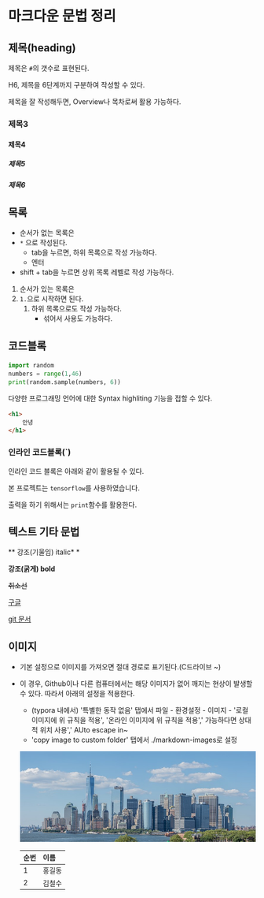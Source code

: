 # 마크다운 문법 정리

## 제목(heading)

제목은 `#`의 갯수로 표현된다.

H6, 제목을 6단계까지 구분하여 작성할 수 있다.

제목을 잘 작성해두면, Overview나 목차로써 활용 가능하다.

### 제목3

#### 제목4

##### 제목5

##### 제목6





## 목록

* 순서가 없는 목록은 
* `*` 으로 작성된다.
  * tab을 누르면, 하위 목록으로 작성 가능하다.
  * 엔터
* shift + tab을 누르면 상위 목록 레벨로 작성 가능하다.

1. 순서가 있는 목록은
2. `1.`으로 시작하면 된다.
   1. 하위 목록으로도 작성 가능하다.
      * 섞어서 사용도 가능하다.



## 코드블록

```python
import random
numbers = range(1,46)
print(random.sample(numbers, 6))
```

다양한 프로그래밍 언어에 대한 Syntax highliting 기능을 접할 수 있다.

```html
<h1>
	안녕
</h1>
```

### 인라인 코드블록(`)

인라인 코드 블록은 아래와 같이 활용될 수 있다.

본 프로젝트는 `tensorflow`를 사용하였습니다.

출력을 하기 위해서는 `print`함수를 활용한다.



## 텍스트 기타 문법

** 강조(기울임) italic* *

**강조(굵게) bold**

~~취소선~~

[구글](https://google.co.kr)

[git 문서](./git.md)

## 이미지

- 기본 설정으로 이미지를 가져오면 절대 경로로 표기된다.(C드라이브 ~)

- 이 경우, Github이나 다른 컴퓨터에서는 해당 이미지가 없어 깨지는 현상이 발생할 수 있다. 따라서 아래의 설정을 적용한다.
  - (typora 내에서)  '특별한 동작 없음' 탭에서 파일 - 환경설정 - 이미지 - '로컬 이미지에 위 규칙을 적용', '온라인 이미지에 위 규칙을 적용',' 가능하다면 상대적 위치 사용',' AUto escape in~
  - 'copy image to custom folder' 탭에서 ./markdown-images로 설정
  
  ![800px-Lower_Manhattan_skyline_-_June_2017](markdown-images/800px-Lower_Manhattan_skyline_-_June_2017.jpg)
  
  | 순번 | 이름   |
  | ---- | ------ |
  | 1    | 홍길동 |
  | 2    | 김철수 |
  
